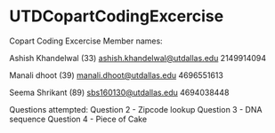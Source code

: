# UTDCopartCodingExcercise
 Copart Coding Excercise
Member names:

Ashish Khandelwal (33)
ashish.khandelwal@utdallas.edu
2149914094

Manali dhoot (39)
manali.dhoot@utdallas.edu
4696551613

Seema Shrikant (89)
sbs160130@utdallas.edu
4694038448

Questions attempted:
Question 2 - Zipcode lookup
Question 3 - DNA sequence
Question 4 - Piece of Cake
